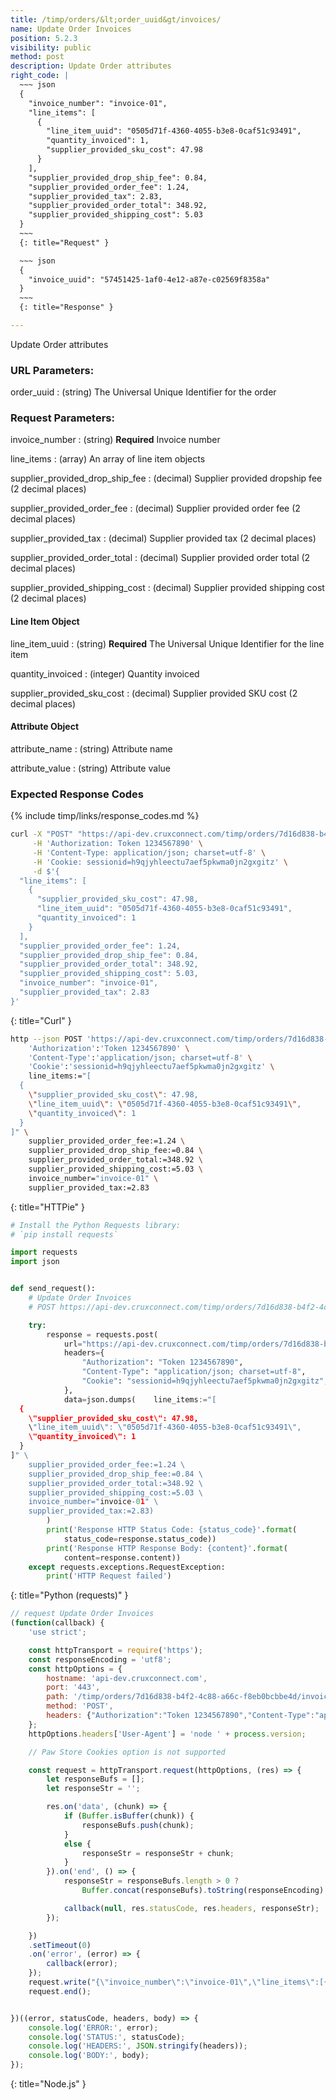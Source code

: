```yaml
---
title: /timp/orders/&lt;order_uuid&gt/invoices/
name: Update Order Invoices
position: 5.2.3
visibility: public
method: post
description: Update Order attributes
right_code: |
  ~~~ json
  {
    "invoice_number": "invoice-01",
    "line_items": [
      {
        "line_item_uuid": "0505d71f-4360-4055-b3e8-0caf51c93491",
        "quantity_invoiced": 1,
        "supplier_provided_sku_cost": 47.98
      }
    ],
    "supplier_provided_drop_ship_fee": 0.84,
    "supplier_provided_order_fee": 1.24,
    "supplier_provided_tax": 2.83,
    "supplier_provided_order_total": 348.92,
    "supplier_provided_shipping_cost": 5.03
  }
  ~~~
  {: title="Request" }

  ~~~ json
  {
    "invoice_uuid": "57451425-1af0-4e12-a87e-c02569f8358a"
  }
  ~~~
  {: title="Response" }

---
```

Update Order attributes

### URL Parameters:

order_uuid
: (string) The Universal Unique Identifier for the order


### Request Parameters:

invoice_number
: (string) **Required** Invoice number

line_items
: (array) An array of line item objects

supplier_provided_drop_ship_fee
: (decimal) Supplier provided dropship fee (2 decimal places)

supplier_provided_order_fee
: (decimal) Supplier provided order fee  (2 decimal places)

supplier_provided_tax
: (decimal) Supplier provided tax (2 decimal places)

supplier_provided_order_total
: (decimal) Supplier provided order total (2 decimal places)

supplier_provided_shipping_cost
: (decimal) Supplier provided shipping cost (2 decimal places)


#### Line Item Object

line_item_uuid
: (string) **Required** The Universal Unique Identifier for the line item

quantity_invoiced
: (integer) Quantity invoiced

supplier_provided_sku_cost
: (decimal) Supplier provided SKU cost (2 decimal places)


#### Attribute Object

attribute_name
: (string) Attribute name

attribute_value
: (string) Attribute value

### Expected Response Codes

{% include timp/links/response_codes.md %}


~~~ bash
curl -X "POST" "https://api-dev.cruxconnect.com/timp/orders/7d16d838-b4f2-4c88-a66c-f8eb0bcbbe4d/invoices/" \
     -H 'Authorization: Token 1234567890' \
     -H 'Content-Type: application/json; charset=utf-8' \
     -H 'Cookie: sessionid=h9qjyhleectu7aef5pkwma0jn2gxgitz' \
     -d $'{
  "line_items": [
    {
      "supplier_provided_sku_cost": 47.98,
      "line_item_uuid": "0505d71f-4360-4055-b3e8-0caf51c93491",
      "quantity_invoiced": 1
    }
  ],
  "supplier_provided_order_fee": 1.24,
  "supplier_provided_drop_ship_fee": 0.84,
  "supplier_provided_order_total": 348.92,
  "supplier_provided_shipping_cost": 5.03,
  "invoice_number": "invoice-01",
  "supplier_provided_tax": 2.83
}'

~~~
{: title="Curl" }

~~~ bash
http --json POST 'https://api-dev.cruxconnect.com/timp/orders/7d16d838-b4f2-4c88-a66c-f8eb0bcbbe4d/invoices/' \
    'Authorization':'Token 1234567890' \
    'Content-Type':'application/json; charset=utf-8' \
    'Cookie':'sessionid=h9qjyhleectu7aef5pkwma0jn2gxgitz' \
    line_items:="[
  {
    \"supplier_provided_sku_cost\": 47.98,
    \"line_item_uuid\": \"0505d71f-4360-4055-b3e8-0caf51c93491\",
    \"quantity_invoiced\": 1
  }
]" \
    supplier_provided_order_fee:=1.24 \
    supplier_provided_drop_ship_fee:=0.84 \
    supplier_provided_order_total:=348.92 \
    supplier_provided_shipping_cost:=5.03 \
    invoice_number="invoice-01" \
    supplier_provided_tax:=2.83

~~~
{: title="HTTPie" }

~~~ python
# Install the Python Requests library:
# `pip install requests`

import requests
import json


def send_request():
    # Update Order Invoices
    # POST https://api-dev.cruxconnect.com/timp/orders/7d16d838-b4f2-4c88-a66c-f8eb0bcbbe4d/invoices/

    try:
        response = requests.post(
            url="https://api-dev.cruxconnect.com/timp/orders/7d16d838-b4f2-4c88-a66c-f8eb0bcbbe4d/invoices/",
            headers={
                "Authorization": "Token 1234567890",
                "Content-Type": "application/json; charset=utf-8",
                "Cookie": "sessionid=h9qjyhleectu7aef5pkwma0jn2gxgitz",
            },
            data=json.dumps(    line_items:="[
  {
    \"supplier_provided_sku_cost\": 47.98,
    \"line_item_uuid\": \"0505d71f-4360-4055-b3e8-0caf51c93491\",
    \"quantity_invoiced\": 1
  }
]" \
    supplier_provided_order_fee:=1.24 \
    supplier_provided_drop_ship_fee:=0.84 \
    supplier_provided_order_total:=348.92 \
    supplier_provided_shipping_cost:=5.03 \
    invoice_number="invoice-01" \
    supplier_provided_tax:=2.83)
        )
        print('Response HTTP Status Code: {status_code}'.format(
            status_code=response.status_code))
        print('Response HTTP Response Body: {content}'.format(
            content=response.content))
    except requests.exceptions.RequestException:
        print('HTTP Request failed')

~~~
{: title="Python (requests)" }

~~~ javascript
// request Update Order Invoices
(function(callback) {
    'use strict';

    const httpTransport = require('https');
    const responseEncoding = 'utf8';
    const httpOptions = {
        hostname: 'api-dev.cruxconnect.com',
        port: '443',
        path: '/timp/orders/7d16d838-b4f2-4c88-a66c-f8eb0bcbbe4d/invoices/',
        method: 'POST',
        headers: {"Authorization":"Token 1234567890","Content-Type":"application/json; charset=utf-8","Cookie":"sessionid=h9qjyhleectu7aef5pkwma0jn2gxgitz"}
    };
    httpOptions.headers['User-Agent'] = 'node ' + process.version;

    // Paw Store Cookies option is not supported

    const request = httpTransport.request(httpOptions, (res) => {
        let responseBufs = [];
        let responseStr = '';

        res.on('data', (chunk) => {
            if (Buffer.isBuffer(chunk)) {
                responseBufs.push(chunk);
            }
            else {
                responseStr = responseStr + chunk;
            }
        }).on('end', () => {
            responseStr = responseBufs.length > 0 ?
                Buffer.concat(responseBufs).toString(responseEncoding) : responseStr;

            callback(null, res.statusCode, res.headers, responseStr);
        });

    })
    .setTimeout(0)
    .on('error', (error) => {
        callback(error);
    });
    request.write("{\"invoice_number\":\"invoice-01\",\"line_items\":[{\"line_item_uuid\":\"0505d71f-4360-4055-b3e8-0caf51c93491\",\"quantity_invoiced\":1,\"supplier_provided_sku_cost\":47.98}],\"supplier_provided_drop_ship_fee\":0.84,\"supplier_provided_order_fee\":1.24,\"supplier_provided_tax\":2.83,\"supplier_provided_order_total\":348.92,\"supplier_provided_shipping_cost\":5.03}")
    request.end();


})((error, statusCode, headers, body) => {
    console.log('ERROR:', error);
    console.log('STATUS:', statusCode);
    console.log('HEADERS:', JSON.stringify(headers));
    console.log('BODY:', body);
});

~~~
{: title="Node.js" }
